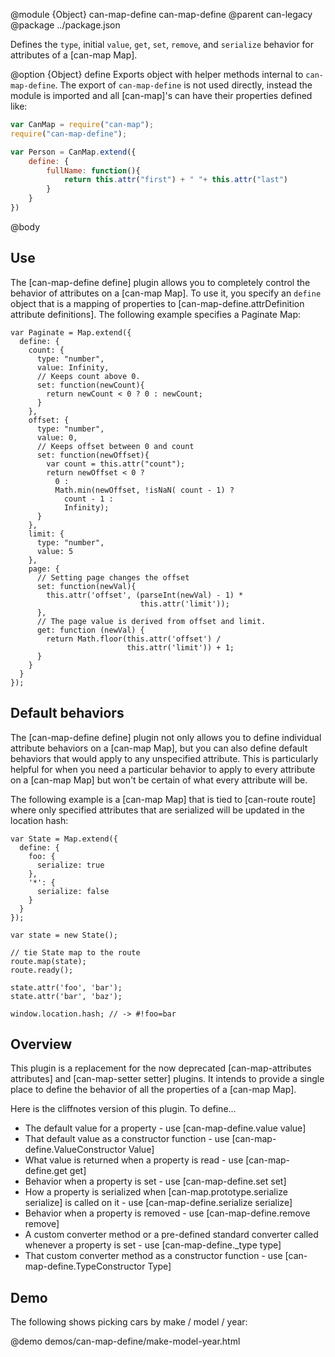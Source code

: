 @module {Object} can-map-define can-map-define
@parent can-legacy
@package ../package.json

Defines the
`type`, initial `value`, `get`, `set`, `remove`, and `serialize` behavior for attributes
of a [can-map Map].

@option {Object} define Exports object with helper methods internal to
`can-map-define`.  The export of `can-map-define` is not used directly, instead
the module is imported and all [can-map]'s can have their properties defined like:

```js
var CanMap = require("can-map");
require("can-map-define");

var Person = CanMap.extend({
    define: {
        fullName: function(){
            return this.attr("first") + " "+ this.attr("last")
        }
    }
})
```

@body

## Use

The [can-map-define define] plugin allows you to completely control the behavior
of attributes on a [can-map Map]. To use it, you specify
an `define` object that is a mapping of properties
to [can-map-define.attrDefinition attribute definitions]. The following example
specifies a Paginate Map:

    var Paginate = Map.extend({
      define: {
        count: {
          type: "number",
          value: Infinity,
          // Keeps count above 0.
          set: function(newCount){
            return newCount < 0 ? 0 : newCount;
          }
        },
        offset: {
          type: "number",
          value: 0,
          // Keeps offset between 0 and count
          set: function(newOffset){
            var count = this.attr("count");
            return newOffset < 0 ?
		      0 :
		      Math.min(newOffset, !isNaN( count - 1) ?
		        count - 1 :
		        Infinity);
          }
        },
        limit: {
          type: "number",
          value: 5
        },
        page: {
          // Setting page changes the offset
          set: function(newVal){
            this.attr('offset', (parseInt(newVal) - 1) *
                                 this.attr('limit'));
          },
          // The page value is derived from offset and limit.
          get: function (newVal) {
		    return Math.floor(this.attr('offset') /
		                      this.attr('limit')) + 1;
		  }
        }
      }
    });

## Default behaviors

The [can-map-define define] plugin not only allows you to define
individual attribute behaviors on a [can-map Map], but you can also define default
behaviors that would apply to any unspecified attribute. This is particularly
helpful for when you need a particular behavior to apply to every attribute on
a [can-map Map] but won't be certain of what every attribute will be.

The following example is a [can-map Map] that is tied to [can-route route] where only
specified attributes that are serialized will be updated in the location hash:

    var State = Map.extend({
      define: {
        foo: {
          serialize: true
        },
        '*': {
          serialize: false
        }
      }
    });

    var state = new State();

    // tie State map to the route
    route.map(state);
    route.ready();

    state.attr('foo', 'bar');
    state.attr('bar', 'baz');

    window.location.hash; // -> #!foo=bar


## Overview

This plugin is a replacement for the now deprecated [can-map-attributes attributes] and [can-map-setter setter] plugins. It intends to provide a single place to define the behavior of all the properties of a [can-map Map].

Here is the cliffnotes version of this plugin.  To define...

* The default value for a property - use [can-map-define.value value]
* That default value as a constructor function - use [can-map-define.ValueConstructor Value]
* What value is returned when a property is read - use [can-map-define.get get]
* Behavior when a property is set - use [can-map-define.set set]
* How a property is serialized when [can-map.prototype.serialize serialize] is called on it - use [can-map-define.serialize serialize]
* Behavior when a property is removed - use [can-map-define.remove remove]
* A custom converter method or a pre-defined standard converter called whenever a property is set - use [can-map-define._type type]
* That custom converter method as a constructor function - use [can-map-define.TypeConstructor Type]

## Demo

The following shows picking cars by make / model / year:


@demo demos/can-map-define/make-model-year.html
